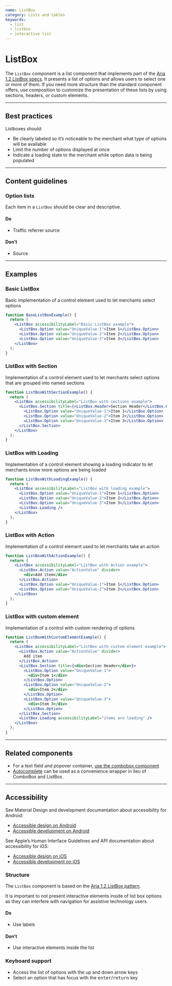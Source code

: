 ```yaml
---
name: ListBox
category: Lists and tables
keywords:
  - list
  - listbox
  - interactive list
---
```


# ListBox

The `ListBox` component is a list component that implements part of the [Aria 1.2 ListBox specs](https://www.w3.org/TR/wai-aria-practices-1.2/#Listbox). It presents a list of options and allows users to select one or more of them. If you need more structure than the standard component offers, use composition to customize the presentation of these lists by using sections, headers, or custom elements.

---

## Best practices

Listboxes should:

- Be clearly labeled so it’s noticeable to the merchant what type of options will be available
- Limit the number of options displayed at once
- Indicate a loading state to the merchant while option data is being populated

---

## Content guidelines

### Option lists

Each item in a `ListBox` should be clear and descriptive.

<!-- usagelist -->

#### Do

- Traffic referrer source

#### Don’t

- Source

<!-- end -->

---

## Examples

### Basic ListBox

Basic implementation of a control element used to let merchants select options

```jsx
function BaseListBoxExample() {
  return (
    <ListBox accessibilityLabel="Basic ListBox example">
      <ListBox.Option value="UniqueValue-1">Item 1</ListBox.Option>
      <ListBox.Option value="UniqueValue-2">Item 2</ListBox.Option>
      <ListBox.Option value="UniqueValue-3">Item 3</ListBox.Option>
    </ListBox>
  );
}
```

### ListBox with Section

Implementation of a control element used to let merchants select options that are grouped into named sections

```jsx
function ListBoxWithSectionExample() {
  return (
    <ListBox accessibilityLabel="ListBox with sections example">
      <ListBox.Section title={<ListBox.Header>Section Header</ListBox.Header>}>
        <ListBox.Option value="UniqueValue-1">Item 1</ListBox.Option>
        <ListBox.Option value="UniqueValue-2">Item 2</ListBox.Option>
        <ListBox.Option value="UniqueValue-3">Item 3</ListBox.Option>
      </ListBox.Section>
    </ListBox>
  );
}
```

### ListBox with Loading

Implementation of a control element showing a loading indicator to let merchants know more options are being loaded

```jsx
function ListBoxWithLoadingExample() {
  return (
    <ListBox accessibilityLabel="ListBox with loading example">
      <ListBox.Option value="UniqueValue-1">Item 1</ListBox.Option>
      <ListBox.Option value="UniqueValue-2">Item 2</ListBox.Option>
      <ListBox.Option value="UniqueValue-3">Item 3</ListBox.Option>
      <ListBox.Loading />
    </ListBox>
  );
}
```

### ListBox with Action

Implementation of a control element used to let merchants take an action

```jsx
function ListBoxWithActionExample() {
  return (
    <ListBox accessibilityLabel="ListBox with Action example">
      <ListBox.Action value="ActionValue" divider>
        <div>Add item</div>
      </ListBox.Action>
      <ListBox.Option value="UniqueValue-1">Item 1</ListBox.Option>
      <ListBox.Option value="UniqueValue-2">Item 2</ListBox.Option>
    </ListBox>
  );
}
```

### ListBox with custom element

Implementation of a control with custom rendering of options

```jsx
function ListBoxWithCustomElementExample() {
  return (
    <ListBox accessibilityLabel="ListBox with custom element example">
      <ListBox.Action value="ActionValue" divider>
        Add item
      </ListBox.Action>
      <ListBox.Section title={<div>Section Header</div>}>
        <ListBox.Option value="UniqueValue-1">
          <div>Item 1</div>
        </ListBox.Option>
        <ListBox.Option value="UniqueValue-2">
          <div>Item 2</div>
        </ListBox.Option>
        <ListBox.Option value="UniqueValue-3">
          <div>Item 3</div>
        </ListBox.Option>
      </ListBox.Section>
      <ListBox.Loading accessibilityLabel="items are loading" />
    </ListBox>
  );
}
```

---

## Related components

- For a text field and popover container, [use the combobox component](https://polaris.shopify.com/components/forms/combobox)
- [Autocomplete](https://polaris.shopify.com/components/forms/autocomplete) can be used as a convenience wrapper in lieu of ComboBox and ListBox.

---

## Accessibility

<!-- content-for: android -->

See Material Design and development documentation about accessibility for Android:

- [Accessible design on Android](https://material.io/design/usability/accessibility.html)
- [Accessible development on Android](https://developer.android.com/guide/topics/ui/accessibility/)

<!-- /content-for -->

<!-- content-for: ios -->

See Apple’s Human Interface Guidelines and API documentation about accessibility for iOS:

- [Accessible design on iOS](https://developer.apple.com/design/human-interface-guidelines/ios/app-architecture/accessibility/)
- [Accessible development on iOS](https://developer.apple.com/accessibility/ios/)

<!-- /content-for -->

<!-- content-for: web -->

### Structure

The `ListBox` component is based on the [Aria 1.2 ListBox pattern](https://www.w3.org/TR/wai-aria-practices-1.2/#Listbox).

It is important to not present interactive elements inside of list box options as they can interfere with navigation
for assistive technology users.

<!-- usagelist -->

#### Do

- Use labels

#### Don’t

- Use interactive elements inside the list

<!-- end -->

### Keyboard support

- Access the list of options with the up and down arrow keys
- Select an option that has focus with the <kbd>enter</kbd>/<kbd>return</kbd> key

<!-- /content-for -->

